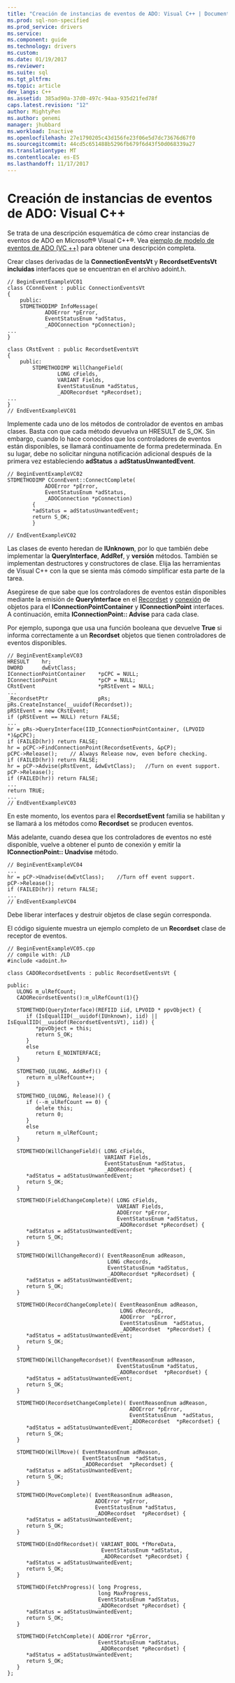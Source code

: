 ```yaml
---
title: "Creación de instancias de eventos de ADO: Visual C++ | Documentos de Microsoft"
ms.prod: sql-non-specified
ms.prod_service: drivers
ms.service: 
ms.component: guide
ms.technology: drivers
ms.custom: 
ms.date: 01/19/2017
ms.reviewer: 
ms.suite: sql
ms.tgt_pltfrm: 
ms.topic: article
dev_langs: C++
ms.assetid: 385ad90a-37d0-497c-94aa-935d21fed78f
caps.latest.revision: "12"
author: MightyPen
ms.author: genemi
manager: jhubbard
ms.workload: Inactive
ms.openlocfilehash: 27e1790205c43d156fe23f06e5d7dc73676d67f0
ms.sourcegitcommit: 44cd5c651488b5296fb679f6d43f50d068339a27
ms.translationtype: MT
ms.contentlocale: es-ES
ms.lasthandoff: 11/17/2017
---
```

# <a name="ado-event-instantiation-visual-c"></a>Creación de instancias de eventos de ADO: Visual C++
Se trata de una descripción esquemática de cómo crear instancias de eventos de ADO en Microsoft® Visual C++®. Vea [ejemplo de modelo de eventos de ADO (VC ++)](../../../ado/reference/ado-api/ado-events-model-example-vc.md) para obtener una descripción completa.  
  
 Crear clases derivadas de la **ConnectionEventsVt** y **RecordsetEventsVt incluidas** interfaces que se encuentran en el archivo adoint.h.  
  
```  
// BeginEventExampleVC01  
class CConnEvent : public ConnectionEventsVt  
{  
    public:  
    STDMETHODIMP InfoMessage(   
            ADOError *pError,  
            EventStatusEnum *adStatus,  
            _ADOConnection *pConnection);  
...  
}  
  
class CRstEvent : public RecordsetEventsVt   
{  
    public:  
        STDMETHODIMP WillChangeField(   
                LONG cFields,  
                VARIANT Fields,  
                EventStatusEnum *adStatus,  
                _ADORecordset *pRecordset);  
...  
}  
// EndEventExampleVC01  
```  
  
 Implemente cada uno de los métodos de controlador de eventos en ambas clases. Basta con que cada método devuelva un HRESULT de S_OK. Sin embargo, cuando lo hace conocidos que los controladores de eventos están disponibles, se llamará continuamente de forma predeterminada. En su lugar, debe no solicitar ninguna notificación adicional después de la primera vez estableciendo **adStatus** a **adStatusUnwantedEvent**.  
  
```  
// BeginEventExampleVC02  
STDMETHODIMP CConnEvent::ConnectComplete(  
            ADOError *pError,  
            EventStatusEnum *adStatus,  
            _ADOConnection *pConnection)   
        {  
        *adStatus = adStatusUnwantedEvent;  
        return S_OK;  
        }  
  
// EndEventExampleVC02  
```  
  
 Las clases de evento heredan de **IUnknown**, por lo que también debe implementar la **QueryInterface**, **AddRef**, y **versión** métodos. También se implementan destructores y constructores de clase. Elija las herramientas de Visual C++ con la que se sienta más cómodo simplificar esta parte de la tarea.  
  
 Asegúrese de que sabe que los controladores de eventos están disponibles mediante la emisión de **QueryInterface** en el [Recordset](../../../ado/reference/ado-api/recordset-object-ado.md) y [conexión](../../../ado/reference/ado-api/connection-object-ado.md) de objetos para el  **IConnectionPointContainer** y **IConnectionPoint** interfaces. A continuación, emita **IConnectionPoint:: Advise** para cada clase.  
  
 Por ejemplo, suponga que usa una función booleana que devuelve **True** si informa correctamente a un **Recordset** objetos que tienen controladores de eventos disponibles.  
  
```  
// BeginEventExampleVC03  
HRESULT    hr;  
DWORD      dwEvtClass;  
IConnectionPointContainer    *pCPC = NULL;  
IConnectionPoint             *pCP = NULL;  
CRstEvent                    *pRStEvent = NULL;  
...  
_RecordsetPtr                pRs;  
pRs.CreateInstance(__uuidof(Recordset));  
pRStEvent = new CRstEvent;  
if (pRStEvent == NULL) return FALSE;  
...  
hr = pRs->QueryInterface(IID_IConnectionPointContainer, (LPVOID *)&pCPC);  
if (FAILED(hr)) return FALSE;  
hr = pCPC->FindConnectionPoint(RecordsetEvents, &pCP);  
pCPC->Release();    // Always Release now, even before checking.  
if (FAILED(hr)) return FALSE;  
hr = pCP->Advise(pRstEvent, &dwEvtClass);   //Turn on event support.  
pCP->Release();  
if (FAILED(hr)) return FALSE;  
...  
return TRUE;  
...  
// EndEventExampleVC03  
```  
  
 En este momento, los eventos para el **RecordsetEvent** familia se habilitan y se llamará a los métodos como **Recordset** se producen eventos.  
  
 Más adelante, cuando desea que los controladores de eventos no esté disponible, vuelve a obtener el punto de conexión y emitir la **IConnectionPoint:: Unadvise** método.  
  
```  
// BeginEventExampleVC04  
...  
hr = pCP->Unadvise(dwEvtClass);    //Turn off event support.  
pCP->Release();  
if (FAILED(hr)) return FALSE;  
...  
// EndEventExampleVC04  
```  
  
 Debe liberar interfaces y destruir objetos de clase según corresponda.  
  
 El código siguiente muestra un ejemplo completo de un **Recordset** clase de receptor de eventos.  
  
```  
// BeginEventExampleVC05.cpp  
// compile with: /LD  
#include <adoint.h>  
  
class CADORecordsetEvents : public RecordsetEventsVt {  
  
public:  
   ULONG m_ulRefCount;  
   CADORecordsetEvents():m_ulRefCount(1){}  
  
   STDMETHOD(QueryInterface)(REFIID iid, LPVOID * ppvObject) {  
      if (IsEqualIID(__uuidof(IUnknown), iid) || IsEqualIID(__uuidof(RecordsetEventsVt), iid)) {  
         *ppvObject = this;  
         return S_OK;  
      }  
      else   
         return E_NOINTERFACE;  
   }  
  
   STDMETHOD_(ULONG, AddRef)() {  
      return m_ulRefCount++;  
   }  
  
   STDMETHOD_(ULONG, Release)() {  
      if (--m_ulRefCount == 0) {  
         delete this;  
         return 0;  
      }  
      else   
         return m_ulRefCount;  
   }  
  
   STDMETHOD(WillChangeField)( LONG cFields,   
                               VARIANT Fields,   
                               EventStatusEnum *adStatus,  
                               _ADORecordset *pRecordset) {  
      *adStatus = adStatusUnwantedEvent;   
      return S_OK;  
   }  
  
   STDMETHOD(FieldChangeComplete)( LONG cFields,  
                                   VARIANT Fields,  
                                   ADOError *pError,  
                                   EventStatusEnum *adStatus,  
                                   _ADORecordset *pRecordset) {  
      *adStatus = adStatusUnwantedEvent;   
      return S_OK;  
   }  
  
   STDMETHOD(WillChangeRecord)( EventReasonEnum adReason,  
                                LONG cRecords,  
                                EventStatusEnum *adStatus,  
                                _ADORecordset *pRecordset) {  
      *adStatus = adStatusUnwantedEvent;   
      return S_OK;  
   }  
  
   STDMETHOD(RecordChangeComplete)( EventReasonEnum adReason,  
                                    LONG cRecords,  
                                    ADOError  *pError,  
                                    EventStatusEnum  *adStatus,  
                                    _ADORecordset  *pRecordset) {  
      *adStatus = adStatusUnwantedEvent;   
      return S_OK;  
   }  
  
   STDMETHOD(WillChangeRecordset)( EventReasonEnum adReason,  
                                   EventStatusEnum *adStatus,  
                                   _ADORecordset  *pRecordset) {  
      *adStatus = adStatusUnwantedEvent;   
      return S_OK;  
   }  
  
   STDMETHOD(RecordsetChangeComplete)( EventReasonEnum adReason,  
                                       ADOError *pError,  
                                       EventStatusEnum  *adStatus,  
                                       _ADORecordset  *pRecordset) {  
      *adStatus = adStatusUnwantedEvent;   
      return S_OK;  
   }  
  
   STDMETHOD(WillMove)( EventReasonEnum adReason,  
                        EventStatusEnum  *adStatus,  
                        _ADORecordset  *pRecordset) {  
      *adStatus = adStatusUnwantedEvent;   
      return S_OK;  
   }  
  
   STDMETHOD(MoveComplete)( EventReasonEnum adReason,  
                            ADOError *pError,  
                            EventStatusEnum *adStatus,  
                            _ADORecordset  *pRecordset) {  
      *adStatus = adStatusUnwantedEvent;   
      return S_OK;  
   }  
  
   STDMETHOD(EndOfRecordset)( VARIANT_BOOL *fMoreData,  
                              EventStatusEnum *adStatus,  
                              _ADORecordset *pRecordset) {  
      *adStatus = adStatusUnwantedEvent;   
      return S_OK;  
   }  
  
   STDMETHOD(FetchProgress)( long Progress,  
                             long MaxProgress,  
                             EventStatusEnum *adStatus,  
                             _ADORecordset *pRecordset) {  
      *adStatus = adStatusUnwantedEvent;   
      return S_OK;  
   }  
  
   STDMETHOD(FetchComplete)( ADOError *pError,  
                             EventStatusEnum *adStatus,  
                             _ADORecordset *pRecordset) {  
      *adStatus = adStatusUnwantedEvent;   
      return S_OK;  
   }  
};  
```

